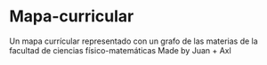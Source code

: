 # Mapa-curricular
Un mapa currícular representado con un grafo de las materias de la facultad de ciencias físico-matemáticas
Made by Juan + Axl
